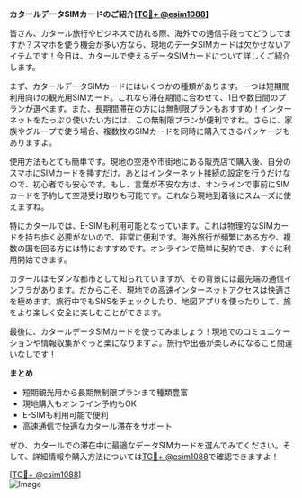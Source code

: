 **カタールデータSIMカードのご紹介[[TG💪+ @esim1088](https://t.me/s/esim1088)]**

皆さん、カタール旅行やビジネスで訪れる際、海外での通信手段ってどうしてますか？スマホを使う機会が多い方なら、現地のデータSIMカードは欠かせないアイテムです！今日は、カタールで使えるデータSIMカードについて詳しくご紹介します。

まず、カタールデータSIMカードにはいくつかの種類があります。一つは短期間利用向けの観光用SIMカード。これなら滞在期間に合わせて、1日や数日間のプランが選べます。また、長期間滞在の方には無制限プランもおすすめ！インターネットをたっぷり使いたい方には、この無制限プランが便利ですね。さらに、家族やグループで使う場合、複数枚のSIMカードを同時に購入できるパッケージもありますよ。

使用方法もとても簡単です。現地の空港や市街地にある販売店で購入後、自分のスマホにSIMカードを挿すだけ。あとはインターネット接続の設定を行うだけなので、初心者でも安心です。もし、言葉が不安な方は、オンラインで事前にSIMカードを予約して空港受け取りも可能です。これなら現地到着後にスムーズに使えますね。

特にカタールでは、E-SIMも利用可能となっています。これは物理的なSIMカードを持ち歩く必要がないので、非常に便利です。海外旅行が頻繁にある方や、複数の国を回る方には特におすすめです。オンラインで簡単に契約でき、すぐに利用開始できます。

カタールはモダンな都市として知られていますが、その背景には最先端の通信インフラがあります。だからこそ、現地での高速インターネットアクセスは快適さを極めます。旅行中でもSNSをチェックしたり、地図アプリを使ったりして、旅をより楽しく安全に楽しむことができます。

最後に、カタールデータSIMカードを使ってみましょう！現地でのコミュニケーションや情報収集がぐっと楽になりますよ。旅行や出張が楽しみになること間違いなしです！

**まとめ**
- 短期観光用から長期無制限プランまで種類豊富
- 現地購入もオンライン予約もOK
- E-SIMも利用可能で便利
- 高速通信で快適なカタール滞在をサポート

ぜひ、カタールでの滞在中に最適なデータSIMカードを選んでみてください。そして、詳細情報や購入方法については[TG💪+ @esim1088](https://t.me/s/esim1088)で確認できますよ！

[[TG💪+ @esim1088](https://t.me/s/esim1088)]  
![Image](https://i.postimg.cc/Y0z9fWf4/image.png)